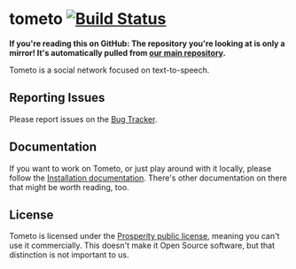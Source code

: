 # tometo [![Build Status](https://ci.marisa.cloud/api/badges/t/tometo/status.svg)](https://ci.marisa.cloud/t/tometo)

__If you're reading this on GitHub: The repository you're looking at is only a
mirror! It's automatically pulled from [our main repository](https://marisa.cloud/t/tometo).__

Tometo is a social network focused on text-to-speech.

## Reporting Issues

Please report issues on the [Bug Tracker](https://bugs.marisa.cloud/projects/tometo).

## Documentation

If you want to work on Tometo, or just play around with it locally, please
follow the [Installation documentation](https://docs.tometo.org/installation/).
There's other documentation on there that might be worth reading, too.

## License

Tometo is licensed under the [Prosperity public license](./LICENSE), meaning you
can't use it commercially. This doesn't make it Open Source software, but that
distinction is not important to us.
